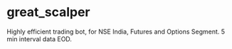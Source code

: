 # great_scalper
Highly efficient trading bot, for NSE India, Futures and Options Segment. 5 min interval data EOD.
